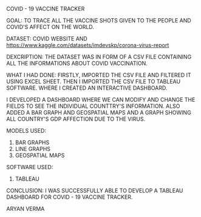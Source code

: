 COVID - 19 VACCINE TRACKER

GOAL: TO TRACE ALL THE VACCINE SHOTS GIVEN TO THE PEOPLE AND COVID'S 
AFFECT ON THE WORLD.

DATASET: COVID WEBSITE AND 
https://www.kaggle.com/datasets/imdevskp/corona-virus-report

DEXCRIPTION: THE DATASET WAS IN FORM OF A CSV FILE CONTAINING ALL THE 
INFORMATIONS ABOUT COVID VACCINATION.

WHAT I HAD DONE: 
FIRSTLY, IMPORTED THE CSV FILE AND FILTERED IT USING EXCEL SHEET. THEN 
I IMPORTED THE CSV FILE TO TABLEAU SOFTWARE. WHERE I CREATED AN 
INTERACTIVE DASHBOARD. 

I DEVELOPED A DASHBOARD WHERE WE CAN MODIFY AND CHANGE THE FIELDS TO SEE 
THE INDIVIDUAL COUNTTRY'S INFORMATION. ALSO ADDED A BAR GRAPH AND 
GEOSPATIAL MAPS AND A GRAPH SHOWING ALL COUNTRY'S GDP AFFECTION DUE TO THE 
VIRUS. 

MODELS USED: 
1. BAR GRAPHS
2. LINE GRAPHS
3. GEOSPATIAL MAPS

SOFTWARE USED:
1. TABLEAU 

CONCLUSION: I WAS SUCCESSFULLY ABLE TO DEVELOP A TABLEAU DASHBOARD FOR 
COVID - 19 VACCINE TRACKER.

ARYAN VERMA

